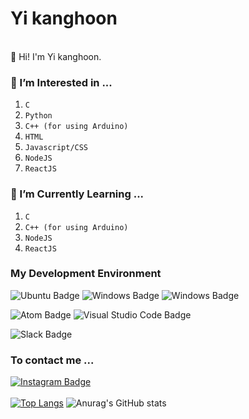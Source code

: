 <!---
-   👋 Hi, I’m @hoon5083
-   👀 I’m interested in ...
-   🌱 I’m currently learning ...
-   💞️ I’m looking to collaborate on ...
-   📫 How to reach me ... testtest

hoon5083/hoon5083 is a ✨ special ✨ repository because its `README.md` (this file) appears on your GitHub profile.
You can click the Preview link to take a look at your changes.
--->

# Yi kanghoon
<br>👋 Hi! I'm Yi kanghoon.<br/>

### 👀 I’m Interested in ...
1. `C`
2. `Python`
3. `C++ (for using Arduino)`
4. `HTML`
5. `Javascript/CSS`
6. `NodeJS`
7. `ReactJS`<br/>

### 🌱 I’m Currently Learning ...
1. `C`
2. `C++ (for using Arduino)`
3. `NodeJS`
4. `ReactJS`<br/>

### My Development Environment<br>
![Ubuntu Badge](https://img.shields.io/badge/Ubuntu-E95420?style=?style=flat-square&logo=Ubuntu&logoColor=white) ![Windows Badge](https://img.shields.io/badge/Linux-FCC624?style=?style=flat-square&logo=Linux&logoColor=white) ![Windows Badge](https://img.shields.io/badge/Windows-0078D6?style=?style=flat-square&logo=Windows&logoColor=white)

![Atom Badge](https://img.shields.io/badge/Atom-66595c?style=?style=flat-square&logo=Atom&logoColor=white) ![Visual Studio Code Badge](https://img.shields.io/badge/VisualStudioCode-007ACC?style=?style=flat-square&logo=VisualStudioCode&logoColor=white)



![Slack Badge](https://img.shields.io/badge/Slack-4a154b?style=?style=flat-square&logo=Slack&logoColor=white)<br/>

### To contact me ...<br>
[![Instagram Badge](https://img.shields.io/badge/Instagram-E4405F?style=flat-square&logo=Instagram&logoColor=white&link=https://www.instagram.com/k.hoon_life/)](https://www.instagram.com/k.hoon_life/)<br/><br/>
[![Top Langs](https://github-readme-stats.vercel.app/api/top-langs/?username=hoon5083&langs_count=5&layout=compact&theme=dark)](https://github.com/hoon5083/hoon5083)
![Anurag's GitHub stats](https://github-readme-stats.vercel.app/api?username=hoon5083&show_icons=true&theme=vue)
